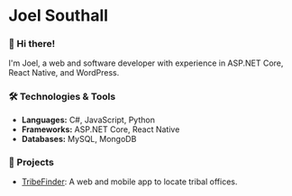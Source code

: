 # Joel Southall

### 👋 Hi there!
I'm Joel, a web and software developer with experience in ASP.NET Core, React Native, and WordPress. 

### 🛠️ Technologies & Tools
- **Languages:** C#, JavaScript, Python
- **Frameworks:** ASP.NET Core, React Native
- **Databases:** MySQL, MongoDB

### 🚀 Projects
- [TribeFinder](https://github.com/vexmage/TribeFinder): A web and mobile app to locate tribal offices.

